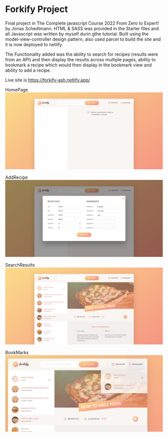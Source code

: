 # Forkify Project

Final project in The Complete javascript Course 2022 From Zero to Expert! by Jonas Schedtmann. HTML & SASS was provided in the Starter files and all Javascript was written by myself durin gthe tutorial. Built using the model-view-controller design pattern, also used parcel to build the site and it is now deployed to netlify.

The Functionality added was the ability to search for recipes (results were from an API) and then display the results across multiple pages, ability to bookmark
a recipe which would then display in the bookmark view and ability to add a recipe. 

Live site is https://forkify-ash.netlify.app/

HomePage
<img src="/src/img/HomePage.png">

AddRecipe
<img src="/src/img/AddRecipe.png">

SearchResults
<img src="/src/img/SearchResults.png">

BookMarks
<img src="/src/img/Bookmarks.JPG">


